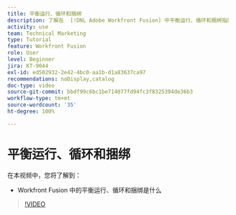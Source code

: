 ```yaml
---
title: 平衡运行、循环和捆绑
description: 了解在  [!DNL Adobe Workfront Fusion] 中平衡运行、循环和捆绑指的是什么。
activity: use
team: Technical Marketing
type: Tutorial
feature: Workfront Fusion
role: User
level: Beginner
jira: KT-9044
exl-id: ed502932-2e42-4bc0-aa1b-d1a83637ca97
recommendations: noDisplay,catalog
doc-type: video
source-git-commit: bbdf99c6bc1be714077fd94fc3f8325394de36b3
workflow-type: tm+mt
source-wordcount: '35'
ht-degree: 100%

---
```


# 平衡运行、循环和捆绑

在本视频中，您将了解到：

* Workfront Fusion 中的平衡运行、循环和捆绑是什么

>[!VIDEO](https://video.tv.adobe.com/v/3417423/?quality=12&learn=on&enablevpops=1&captions=chi_hans)
